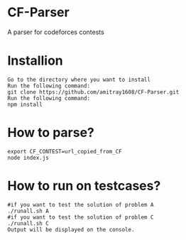 # CF-Parser
A parser for codeforces contests
# Installion
```
Go to the directory where you want to install
Run the following command:
git clone https://github.com/amitray1608/CF-Parser.git
Run the following command:
npm install
```
# How to parse?
```
export CF_CONTEST=url_copied_from_CF
node index.js
```
# How to run on testcases?
```
#if you want to test the solution of problem A
./runall.sh A
#if you want to test the solution of problem C
./runall.sh C
Output will be displayed on the console.
```
